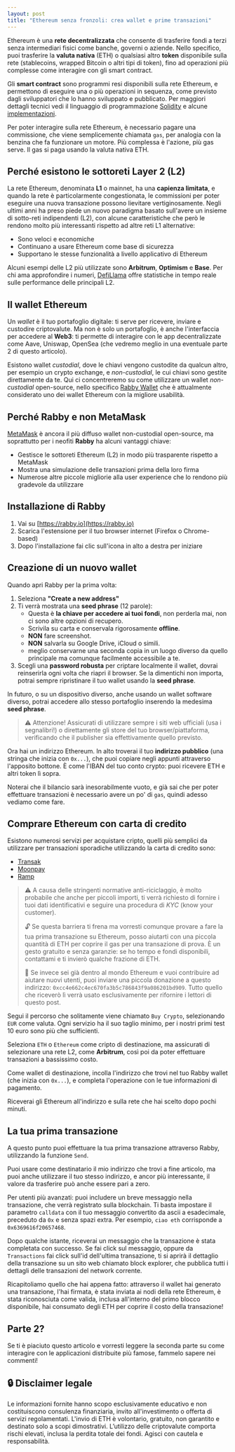 ```yaml
---
layout: post
title: "Ethereum senza fronzoli: crea wallet e prime transazioni"
---
```


Ethereum è una **rete decentralizzata** che consente di trasferire fondi a terzi
senza intermediari fisici come banche, governi o aziende. Nello specifico, puoi
trasferire la **valuta nativa** (ETH) o qualsiasi altro **token** disponibile
sulla rete (stablecoins, wrapped Bitcoin o altri tipi di token), fino ad
operazioni più complesse come interagire con gli smart contract.

Gli **smart contract** sono programmi resi disponibili sulla rete Ethereum, e
permettono di eseguire una o più operazioni in sequenza, come previsto dagli
sviluppatori che lo hanno sviluppato e pubblicato. Per maggiori dettagli tecnici
vedi il linguaggio di programmazione [Solidity](https://soliditylang.org/) e
alcune [implementazioni](https://docs.openzeppelin.com/contracts/5.x/tokens).

Per poter interagire sulla rete Ethereum, è necessario pagare una commissione,
che viene semplicemente chiamata `gas`, per analogia con la benzina che fa
funzionare un motore. Più complessa è l'azione, più gas serve. Il gas si paga
usando la valuta nativa ETH.

## Perché esistono le sottoreti Layer 2 (L2)

La rete Ethereum, denominata **L1** o mainnet, ha una **capienza limitata**, e
quando la rete è particolarmente congestionata, le commissioni per poter
eseguire una nuova transazione possono lievitare vertiginosamente. Negli ultimi
anni ha preso piede un nuovo paradigma basato sull'avere un insieme di
sotto-reti indipendenti (L2), con alcune caratteristiche che però le rendono
molto più interessanti rispetto ad altre reti L1 alternative:

- Sono veloci e economiche
- Continuano a usare Ethereum come base di sicurezza
- Supportano le stesse funzionalità a livello applicativo di Ethereum

Alcuni esempi delle L2 più utilizzate sono **Arbitrum**, **Optimism** e
**Base**. Per chi ama approfondire i numeri,
[DefiLlama](https://defillama.com/chains/Rollup) offre statistiche in tempo
reale sulle performance delle principali L2.

## Il wallet Ethereum

Un *wallet* è il tuo portafoglio digitale: ti serve per ricevere, inviare e
custodire criptovalute. Ma non è solo un portafoglio, è anche l'interfaccia per
accedere al **Web3**: ti permette di interagire con le app decentralizzate come
Aave, Uniswap, OpenSea (che vedremo meglio in una eventuale parte 2 di questo
articolo).

Esistono wallet *custodial*, dove le chiavi vengono custodite da
qualcun altro, per esempio un crypto exchange, e *non-custodial*, le cui chiavi sono
gestite direttamente da te. Qui ci concentreremo su come utilizzare un wallet
*non-custodial* open-source, nello specifico [Rabby Wallet](https://rabby.io/)
che è attualmente considerato uno dei wallet Ethereum con la migliore usabilità.

## Perché Rabby e non MetaMask

[MetaMask](https://metamask.io/) è ancora il più diffuso wallet non-custodial
open-source, ma soprattutto per i neofiti **Rabby** ha alcuni vantaggi chiave:

- Gestisce le sottoreti Ethereum (L2) in modo più trasparente rispetto a MetaMask
- Mostra una simulazione delle transazioni prima della loro firma
- Numerose altre piccole migliorie alla user experience che lo rendono più
  gradevole da utilizzare

## Installazione di Rabby

1. Vai su [https://rabby.io](https://rabby.io)
2. Scarica l'estensione per il tuo browser internet (Firefox o Chrome-based)
3. Dopo l'installazione fai clic sull'icona in alto a destra per iniziare

## Creazione di un nuovo wallet

Quando apri Rabby per la prima volta:

1. Seleziona **"Create a new address"**
2. Ti verrà mostrata una **seed phrase** (12 parole):
   - Questa è **la chiave per accedere ai tuoi fondi**, non perderla mai, non ci
     sono altre opzioni di recupero.
   - Scrivila su carta e conservala rigorosamente **offline**.
   - **NON** fare screenshot.
   - **NON** salvarla su Google Drive, iCloud o simili.
   - meglio conservarne una seconda copia in un luogo diverso da quello
     principale ma comunque facilmente accessibile a te.
3. Scegli una **password robusta** per criptare localmente il wallet, dovrai
   reinserirla ogni volta che riapri il browser. Se la dimentichi non importa,
   potrai sempre ripristinare il tuo wallet usando la **seed phrase**.

In futuro, o su un dispositivo diverso, anche usando un wallet software diverso,
potrai accedere allo stesso portafoglio inserendo la medesima **seed phrase**.

> ⚠️ Attenzione! Assicurati di utilizzare sempre i siti web ufficiali (usa i
> segnalibri!) o direttamente gli store del tuo browser/piattaforma, verificando
> che il publisher sia effettivamente quello previsto.

Ora hai un indirizzo Ethereum. In alto troverai il tuo **indirizzo pubblico**
(una stringa che inizia con `0x...`), che puoi copiare negli appunti attraverso
l'apposito bottone. È come l'IBAN del tuo conto crypto: puoi ricevere ETH e
altri token lì sopra.

Noterai che il bilancio sarà inesorabilmente vuoto, e già sai che per poter
effettuare transazioni è necessario avere un po' di `gas`, quindi adesso vediamo
come fare.

## Comprare Ethereum con carta di credito

Esistono numerosi servizi per acquistare cripto, quelli più semplici da
utilizzare per transazioni sporadiche utilizzando la carta di credito sono:

- [Transak](https://global.transak.com/)
- [Moonpay](https://www.moonpay.com/it/comprare/eth)
- [Ramp](https://ramp.network/buy)

> ⚠️ A causa delle stringenti normative anti-riciclaggio, è molto probabile che
> anche per piccoli importi, ti verrà richiesto di fornire i tuoi dati
> identificativi e seguire una procedura di *KYC* (know your customer).
>
> 🔓 Se questa barriera ti frena ma vorresti comunque provare a fare la tua
> prima transazione su Ethereum, posso aiutarti con una piccola quantità di ETH
> per coprire il gas per una transazione di prova. È un gesto gratuito e senza
> garanzie: se ho tempo e fondi disponibili, contattami e ti invierò qualche
> frazione di ETH.
>
> 💸 Se invece sei già dentro al mondo Ethereum e vuoi contribuire ad aiutare
> nuovi utenti, puoi inviare una piccola donazione a questo indirizzo:
> `0xcc4e662c4ec670fa3b5c786843f9a086201bd909`. Tutto quello che riceverò lì
> verrà usato esclusivamente per rifornire i lettori di questo post.

Segui il percorso che solitamente viene chiamato `Buy Crypto`, selezionando
`EUR` come valuta. Ogni servizio ha il suo taglio minimo, per i nostri primi
test 10 euro sono più che sufficienti.

Seleziona `ETH` o `Ethereum` come cripto di destinazione, ma assicurati di
selezionare una rete L2, come **Arbitrum**, così poi da poter effettuare
transazioni a bassissimo costo.

Come wallet di destinazione, incolla l'indirizzo che trovi nel tuo Rabby wallet
(che inizia con `0x...`), e completa l'operazione con le tue informazioni di
pagamento.

Riceverai gli Ethereum all'indirizzo e sulla rete che hai scelto dopo pochi
minuti.

## La tua prima transazione

A questo punto puoi effettuare la tua prima transazione attraverso Rabby,
utilizzando la funzione `Send`.

Puoi usare come destinatario il mio indirizzo che trovi a fine articolo, ma puoi
anche utilizzare il tuo stesso indirizzo, e ancor più interessante, il valore da
trasferire può anche essere pari a zero.

Per utenti più avanzati: puoi includere un breve messaggio nella transazione,
che verrà registrato sulla blockchain. Ti basta impostare il parametro
`calldata` con il tuo messaggio convertito da ascii a esadecimale, preceduto da
`0x` e senza spazi extra. Per esempio, `ciao eth` corrisponde a
`0x6369616f20657468`.

Dopo qualche istante, riceverai un messaggio che la transazione è stata
completata con successo. Se fai click sul messaggio, oppure da `Transactions`
fai click sull'id dell'ultima transazione, ti si aprirà il dettaglio della
transazione su un sito web chiamato block explorer, che pubblica tutti i
dettagli delle transazioni del network corrente.

Ricapitoliamo quello che hai appena fatto: attraverso il wallet hai generato una
transazione, l'hai firmata, è stata inviata ai nodi della rete Ethereum, è stata
riconosciuta come valida, inclusa all'interno del primo blocco disponibile, hai
consumato degli ETH per coprire il costo della transazione!

## Parte 2?

Se ti è piaciuto questo articolo e vorresti leggere la seconda parte su come
interagire con le applicazioni distribuite più famose, fammelo sapere nei
commenti!

## 🔒 Disclaimer legale

Le informazioni fornite hanno scopo esclusivamente educativo e non costituiscono
consulenza finanziaria, invito all'investimento o offerta di servizi
regolamentati. L'invio di ETH è volontario, gratuito, non garantito e destinato
solo a scopi dimostrativi. L’utilizzo delle criptovalute comporta rischi
elevati, inclusa la perdita totale dei fondi. Agisci con cautela e
responsabilità.
